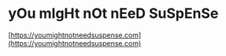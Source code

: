 # yOu mIgHt nOt nEeD SuSpEnSe

[https://youmightnotneedsuspense.com](https://youmightnotneedsuspense.com)
